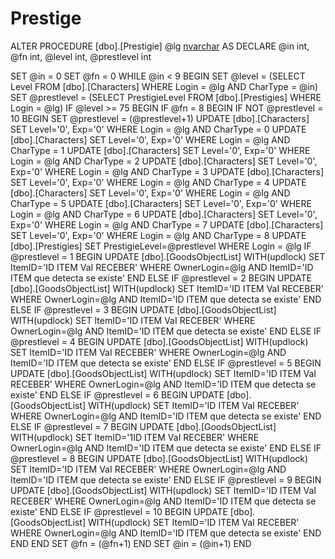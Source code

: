 Prestige
========
ALTER PROCEDURE [dbo].[Prestigie]
	@lg [nvarchar](20)
AS
DECLARE @in int, @fn int, @level int, @prestlevel int

SET @in = 0
SET @fn = 0
WHILE @in < 9
BEGIN
SET @level = (SELECT Level FROM [dbo].[Characters] WHERE Login = @lg AND CharType = @in)
SET @prestlevel = (SELECT PrestigieLevel FROM [dbo].[Prestigies] WHERE Login = @lg)
IF @level >= 75
BEGIN
IF @fn = 8
BEGIN
IF NOT @prestlevel = 10
BEGIN
SET @prestlevel = (@prestlevel+1)
UPDATE [dbo].[Characters] SET Level='0', Exp='0' WHERE Login = @lg AND CharType = 0
UPDATE [dbo].[Characters] SET Level='0', Exp='0' WHERE Login = @lg AND CharType = 1
UPDATE [dbo].[Characters] SET Level='0', Exp='0' WHERE Login = @lg AND CharType = 2
UPDATE [dbo].[Characters] SET Level='0', Exp='0' WHERE Login = @lg AND CharType = 3
UPDATE [dbo].[Characters] SET Level='0', Exp='0' WHERE Login = @lg AND CharType = 4
UPDATE [dbo].[Characters] SET Level='0', Exp='0' WHERE Login = @lg AND CharType = 5
UPDATE [dbo].[Characters] SET Level='0', Exp='0' WHERE Login = @lg AND CharType = 6
UPDATE [dbo].[Characters] SET Level='0', Exp='0' WHERE Login = @lg AND CharType = 7
UPDATE [dbo].[Characters] SET Level='0', Exp='0' WHERE Login = @lg AND CharType = 8
UPDATE [dbo].[Prestigies] SET PrestigieLevel=@prestlevel WHERE Login = @lg
IF @prestlevel = 1
BEGIN 
UPDATE [dbo].[GoodsObjectList] WITH(updlock) SET ItemID='ID ITEM VaI RECEBER' WHERE OwnerLogin=@lg AND ItemID='ID ITEM que detecta se existe'
END ELSE IF @prestlevel = 2
BEGIN
UPDATE [dbo].[GoodsObjectList] WITH(updlock) SET ItemID='ID ITEM VaI RECEBER' WHERE OwnerLogin=@lg AND ItemID='ID ITEM que detecta se existe'
END ELSE IF @prestlevel = 3
BEGIN
UPDATE [dbo].[GoodsObjectList] WITH(updlock) SET ItemID='ID ITEM VaI RECEBER' WHERE OwnerLogin=@lg AND ItemID='ID ITEM que detecta se existe'
END ELSE IF @prestlevel = 4
BEGIN
UPDATE [dbo].[GoodsObjectList] WITH(updlock) SET ItemID='ID ITEM VaI RECEBER' WHERE OwnerLogin=@lg AND ItemID='ID ITEM que detecta se existe'
END ELSE IF @prestlevel = 5
BEGIN
UPDATE [dbo].[GoodsObjectList] WITH(updlock) SET ItemID='ID ITEM VaI RECEBER' WHERE OwnerLogin=@lg AND ItemID='ID ITEM que detecta se existe'
END ELSE IF @prestlevel = 6
BEGIN
UPDATE [dbo].[GoodsObjectList] WITH(updlock) SET ItemID='ID ITEM VaI RECEBER' WHERE OwnerLogin=@lg AND ItemID='ID ITEM que detecta se existe'
END ELSE IF @prestlevel = 7
BEGIN
UPDATE [dbo].[GoodsObjectList] WITH(updlock) SET ItemID='1ID ITEM VaI RECEBER' WHERE OwnerLogin=@lg AND ItemID='ID ITEM que detecta se existe'
END ELSE IF @prestlevel = 8
BEGIN
UPDATE [dbo].[GoodsObjectList] WITH(updlock) SET ItemID='ID ITEM VaI RECEBER' WHERE OwnerLogin=@lg AND ItemID='ID ITEM que detecta se existe'
END ELSE IF @prestlevel = 9
BEGIN
UPDATE [dbo].[GoodsObjectList] WITH(updlock) SET ItemID='ID ITEM VaI RECEBER' WHERE OwnerLogin=@lg AND ItemID='ID ITEM que detecta se existe'
END ELSE IF @prestlevel = 10
BEGIN
UPDATE [dbo].[GoodsObjectList] WITH(updlock) SET ItemID='ID ITEM VaI RECEBER' WHERE OwnerLogin=@lg AND ItemID='ID ITEM que detecta se existe'
END
END
END
SET @fn = (@fn+1)
END
SET @in = (@in+1)
END
